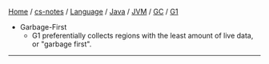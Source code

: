 [Home](https://mengxianbin.github.io) /
[cs-notes](https://mengxianbin.github.io/cs-notes/site) /
[Language](https://mengxianbin.github.io/cs-notes/site/Language) /
[Java](https://mengxianbin.github.io/cs-notes/site/Language/Java) /
[JVM](https://mengxianbin.github.io/cs-notes/site/Language/Java/JVM) /
[GC](https://mengxianbin.github.io/cs-notes/site/Language/Java/JVM/GC) /
[G1](https://mengxianbin.github.io/cs-notes/site/Language/Java/JVM/GC/G1)

* Garbage-First
    * G1 preferentially collects regions with the least amount of live data, or "garbage first".

---
